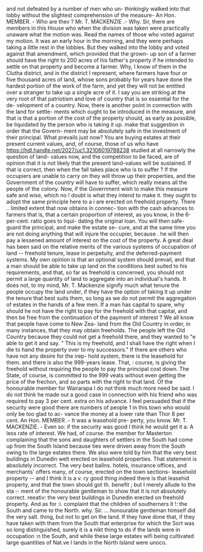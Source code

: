 and not defeated by a number of men who un- thinkingly walked into that lobby without the slightest comprehension of the measure- An Hon. MEMBER. - Who are thev ? Mr. T. MACKENZIE .- Why. Sir, there are members in this House who when the division was taken were practically unaware what the motion was. Read the names of those who voted against my motion. It was an early hour in the morning, and they were perhaps taking a little rest in the lobbies. But they walked into the lobby and voted against that amendment, which provided that the grown- up son of a farmer should have the right to 200 acres of his father's property if he intended to settle on that property and become a farmer. Why, I know of them in the Clutha district, and in the district I represent, where farmers have four or five thousand acres of land, whose sons probably for years have done the hardest portion of the work of the farm, and yet they will not be entitled over a stranger to take up a single acre of it. I say you are striking at the very root of that patriotism and love of country that is so essential for the de- velopment of a country. Now, there is another point in connection with the land for settle- ments which ought to be introduced in the measure, and that is that a portion of the cost of the property should, as early as possible, be liquidated by the person who is taking it up. make that suggestion in order that the Govern- ment may be absolutely safe in the investment of their principal. What prevails just now? You are buying estates at their present current values, and, of course, those of us who have https://hdl.handle.net/2027/uc1.32106019788238 studied at all narrowly the question of land- values now, and the competition to be faced, are of opinion that it is not likely that the present land-values will be sustained. If that is correct, then when the fall takes place who is to suffer ? If the occupiers are unable to carry on they will throw up their properties, and the Government of the country will have to suffer, which really means all the people of the colony. Now, if the Government wish to make this measure safe and wise, which no ! doubt is what they intend to make it. they ought to adopt the same principle here to a i are erected on freehold property. There .. limited extent that now obtains in connec- tion with the cash advances to farmers that is, that a certain proportion of interest, as you know, in the 6-per-cent. ratio goes to liqui- dating the original loan. You will then safe- guard the principal, and make the estate se- cure, and at the same time you are not doing anything that will injure the occupier, because . he will then pay a lessened amount of interest on the cost of the property. A great deal has been said on the relative merits of the various systems of occupation of land -- freehold tenure, lease in perpetuity, and the deferred-payment systems. My own opinion is that an optional system should prevail, and that a man should be able to take up land on the conditions best suited to his requirements, and that, so far as freehold is concerned, you should not permit a large quantity of land to aggregate into an individual's hands. It does not, to my mind, Mr. T. Mackenzie signify much what tenure the people occupy the land under, if they have the option of taking it up under the tenure that best suits them, so long as we do not permit the aggregation of estates in the hands of a few men. If a man has capital to spare, why should he not have the right to pay for the freehold with that capital, and then be free from the continuation of the payment of interest ? We all know that people have come to New Zea- land from the Old Country in order, in many instances, that they may obtain freeholds. The people left the Old Country because they could not get a freehold there, and they wanted to "e able to get it and say. " This is my freehold, and I shall have the right when I die to hand the property over to my successors." If there are others who have not any desire for the irep- hold system, there is the leasehold for them. and there is also the 999-years lease. That, : course, is giving the freehold without requiring the people to pay the principal cost down. The State, of course, is committed to the 999 veats without even getting the price of the frechon, and so parts with the right to that land. Of the honourable member for Wairarapa I do not think much more need be said. I do not think he made out a good case in connection with his friend who was required to pay 3 per cent. extra on his advance. I feel persuaded that if the security were good there are numbers of people 1 in this town who would only be too glad to ac- vance the money at a lower rate than Thor 8 per cent. An Hon. MEMBER .- It was a leasehold pre- perty, you know. Mr. T. MACKENZIE. - Even so: if the security was good I think he would get it a: A less rate of interest. We had, of course. the member for Masterton complaining that the sons and daughters of settlers in the South had come up from the South Island because ties were driven away from the South owing to the large estates there. We also were told by him that the very best buildings in Dunedin welt erected on leasehold properties. That statement is absolutely incorrect. The very best ballns. hotels, insurance offices, and merchants' offers many, of course, erected on the town sections- leasehold property -- and I think it is a v. ry good thing indeed there is that leasehid property, and that the town should got th. benefit ; but I merely allude to the sta :- ment of the honourable gentleman to show that it is not absolutely correct. reeativ: the very best buildings in Dunedin erected on freehold property. And as for :i. complaint that the children of southerners it !: the South and came to the North. why. Sir. ... honourable gentleman himself did the very salt. thing, but not to get on the land. If they have done that, if they have taken with them from the South that enterprise for which the Sort was so long distinguished, surely it is a nikt thing to do if the lands were in occupation :n the South, and while these large estates wifi being cultivated large quantities of Nat.ve I lands in the North Island were unoco. 